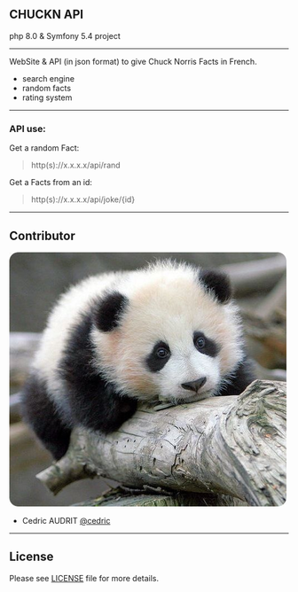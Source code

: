 ## CHUCKN API
php 8.0 & Symfony 5.4 project
___
WebSite & API (in json format) to give Chuck Norris Facts in French.

- search engine
- random facts
- rating system
___
### API use:

Get a random Fact:

> http(s)://x.x.x.x/api/rand

Get a Facts from an id:

> http(s)://x.x.x.x/api/joke/{id}
___

## Contributor


![alt text](public/assets/img/panda.jpg?raw=true "Team Pictures" )

* Cedric AUDRIT     [@cedric](https://gitlab.yana.xyz/cedric)

___
## License
Please see [LICENSE](https://gitlab.yana.xyz/cedric/chuckn_api_web/-/raw/master/LICENSE) file for more details.